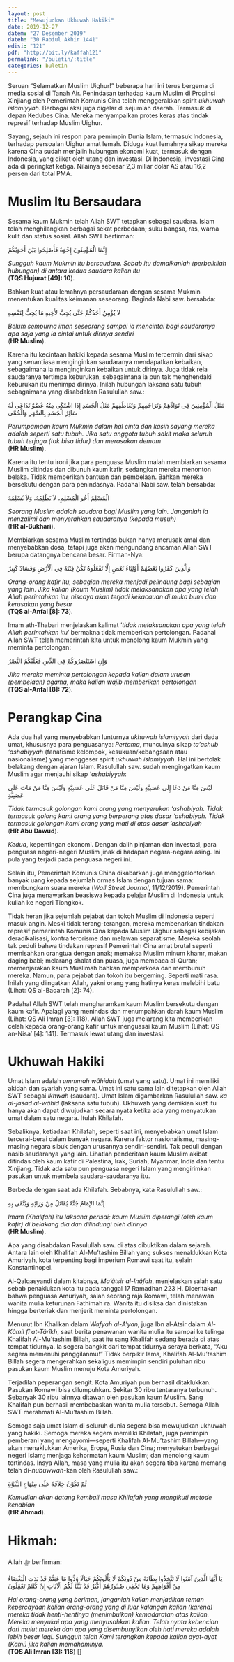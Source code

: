 ```yaml
---
layout: post
title: "Mewujudkan Ukhuwah Hakiki"
date: 2019-12-27
datem: "27 Desember 2019"
dateh: "30 Rabiul Akhir 1441"
edisi: "121"
pdf: "http://bit.ly/kaffah121"
permalink: "/buletin/:title"
categories: buletin
---
```


Seruan “Selamatkan Muslim Uighur!” beberapa hari ini terus bergema di media sosial di Tanah Air. Penindasan terhadap kaum Muslim di Propinsi Xinjiang oleh Pemerintah Komunis Cina telah menggerakkan spirit *ukhuwah islamiyyah*. Berbagai aksi juga digelar di sejumlah daerah. Termasuk di depan Kedubes Cina. Mereka menyampaikan protes keras atas tindak represif terhadap Muslim Uighur.

Sayang, sejauh ini respon para pemimpin Dunia Islam, termasuk Indonesia, terhadap persoalan Uighur amat lemah. Diduga kuat lemahnya sikap mereka karena Cina sudah menjalin hubungan ekonomi kuat, termasuk dengan Indonesia, yang diikat oleh utang dan investasi. Di Indonesia, investasi Cina ada di peringkat ketiga. Nilainya sebesar 2,3 miliar dolar AS atau 16,2 persen dari total PMA.

# Muslim Itu Bersaudara

Sesama kaum Mukmin telah Allah SWT tetapkan sebagai saudara. Islam telah menghilangkan berbagai sekat perbedaan; suku bangsa, ras, warna kulit dan status sosial. Allah SWT berfirman:

<p class="text-right-arabic">
إِنَّمَا الْمُؤْمِنُونَ إِخْوَةٌ فَأَصْلِحُوا بَيْنَ أَخَوَيْكُمْ
</p>

<p class="text-right-arti">
<i>Sungguh kaum Mukmin itu bersaudara. Sebab itu damaikanlah (perbaikilah hubungan) di antara kedua saudara kalian itu</i><br>
(<b>TQS Hujurat [49]: 10</b>).
</p>

Bahkan kuat atau lemahnya persaudaraan dengan sesama Mukmin menentukan kualitas keimanan seseorang. Baginda Nabi saw. bersabda:

<p class="text-right-arabic">
لا يُؤْمِنُ أَحَدُكُمْ حَتَّى يُحِبَّ لأَخِيهِ مَا يُحِبُّ لِنَفْسِهِ
</p>

<p class="text-right-arti">
<i>Belum sempurna iman seseorang sampai ia mencintai bagi saudaranya apa saja yang ia cintai untuk dirinya sendiri</i><br>
(<b>HR Muslim</b>).
</p>

Karena itu kecintaan hakiki kepada sesama Muslim tercermin dari sikap yang senantiasa menginginkan saudaranya mendapatkan kebaikan, sebagaimana ia menginginkan kebaikan untuk dirinya. Juga tidak rela saudaranya tertimpa keburukan, sebagaimana ia pun tak menghendaki keburukan itu menimpa dirinya. Inilah hubungan laksana satu tubuh sebagaimana yang disabdakan Rasulullah saw.:

<p class="text-right-arabic">
مَثَلُ الْمُؤْمِنِينَ فِى تَوَادِّهِمْ وَتَرَاحُمِهِمْ وَتَعَاطُفِهِمْ مَثَلُ الْجَسَدِ إِذَا اشْتَكَى مِنْهُ عُضْوٌ تَدَاعَى لَهُ سَائِرُ الْجَسَدِ بِالسَّهَرِ وَالْحُمَّى
</p>

<p class="text-right-arti">
<i>Perumpamaan kaum Mukmin dalam hal cinta dan kasih sayang mereka adalah seperti satu tubuh. Jika satu anggota tubuh sakit maka seluruh tubuh terjaga (tak bisa tidur) dan merasakan demam</i><br>
(<b>HR Muslim</b>).
</p>

Karena itu tentu ironi jika para penguasa Muslim malah membiarkan sesama Muslim ditindas dan dibunuh kaum kafir, sedangkan mereka menonton belaka. Tidak memberikan bantuan dan pembelaan. Bahkan mereka bersekutu dengan para penindasnya. Padahal Nabi saw. telah bersabda:

<p class="text-right-arabic">
الْمُسْلِمُ أَخُو الْمُسْلِمِ، لاَ يَظْلِمُهُ، وَلاَ يُسْلِمُهُ
</p>

<p class="text-right-arti">
<i>Seorang Muslim adalah saudara bagi Muslim yang lain. Janganlah ia menzalimi dan menyerahkan saudaranya (kepada musuh)</i><br>
(<b>HR al-Bukhari</b>).
</p>

Membiarkan sesama Muslim tertindas bukan hanya merusak amal dan menyebabkan dosa, tetapi juga akan mengundang ancaman Allah SWT berupa datangnya bencana besar. Firman-Nya:

<p class="text-right-arabic">
وَالَّذِينَ كَفَرُوا بَعْضُهُمْ أَوْلِيَاءُ بَعْضٍ إِلَّا تَفْعَلُوهُ تَكُنْ فِتْنَةٌ فِي الْأَرْضِ وَفَسَادٌ كَبِيرٌ
</p>

<p class="text-right-arti">
<i>Orang-orang  kafir itu, sebagian mereka menjadi pelindung bagi sebagian yang lain. Jika kalian (kaum Muslim) tidak melaksanakan apa yang telah Allah perintahkan itu, niscaya akan terjadi kekacauan di muka bumi dan kerusakan yang besar</i><br>
(<b>TQS al-Anfal [8]: 73</b>).
</p>

Imam ath-Thabari menjelaskan kalimat ‘*tidak melaksanakan apa yang telah Allah perintahkan itu*’ bermakna tidak memberikan pertolongan. Padahal Allah SWT telah memerintah kita untuk menolong kaum Mukmin yang meminta pertolongan:

<p class="text-right-arabic">
وَإِنِ اسْتَنْصَرُوكُمْ فِي الدِّينِ فَعَلَيْكُمُ النَّصْرُ
</p>

<p class="text-right-arti">
<i>Jika mereka meminta pertolongan kepada kalian dalam urusan (pembelaan) agama, maka kalian wajib memberikan pertolongan</i><br>
(<b>TQS al-Anfal [8]: 72</b>).
</p>

# Perangkap Cina

Ada dua hal yang menyebabkan lunturnya *ukhuwah islamiyyah* dari dada umat, khususnya para penguasanya: *Pertama*, munculnya sikap *ta’ashub ‘ashabiyyah* (fanatisme kelompok, kesukuan/kebangsaan atau nasionalisme) yang menggeser spirit *ukhuwah islamiyyah*. Hal ini bertolak belakang dengan ajaran Islam. Rasulullah saw. sudah mengingatkan kaum Muslim agar menjauhi sikap ‘*ashabiyyah*:

<p class="text-right-arabic">
لَيْسَ مِنَّا مَنْ دَعَا إِلَى عَصَبِيَّةٍ وَلَيْسَ مِنَّا مَنْ قَاتَلَ عَلَى عَصَبِيَّةٍ وَلَيْسَ مِنَّا مَنْ مَاتَ عَلَى عَصَبِيَّةٍ
</p>

<p class="text-right-arti">
<i>Tidak termasuk golongan kami orang yang menyerukan ‘ashabiyah. Tidak termasuk golong kami orang yang berperang atas dasar ‘ashabiyah. Tidak termasuk golongan kami orang yang mati di atas dasar ‘ashabiyah</i><br>
(<b>HR Abu Dawud</b>).
</p>

*Kedua*, kepentingan ekonomi. Dengan dalih pinjaman dan investasi, para penguasa negeri-negeri Muslim jinak di hadapan negara-negara asing. Ini pula yang terjadi pada penguasa negeri ini.

Selain itu, Pemerintah Komunis China dikabarkan juga menggelontorkan banyak uang kepada sejumlah ormas Islam dengan tujuan sama: membungkam suara mereka (*Wall Street Journal*, 11/12/2019). Pemerintah Cina juga menawarkan beasiswa kepada pelajar Muslim di Indonesia untuk kuliah ke negeri Tiongkok.

Tidak heran jika sejumlah pejabat dan tokoh Muslim di Indonesia seperti masuk angin. Meski tidak terang-terangan, mereka membenarkan tindakan represif pemerintah Komunis Cina kepada Muslim Uighur sebagai kebijakan deradikalisasi, kontra terorisme dan melawan separatisme. Mereka seolah tak peduli bahwa tindakan represif Pemerintah Cina amat brutal seperti memisahkan orangtua dengan anak; memaksa Muslim minum khamr, makan daging babi; melarang shalat dan puasa, juga membaca al-Quran; memenjarakan kaum Muslimah bahkan memperkosa dan membunuh mereka. Namun, para pejabat dan tokoh itu bergeming. Seperti mati rasa. Inilah yang diingatkan Allah, yakni orang yang hatinya keras melebihi batu (Lihat: QS al-Baqarah [2]: 74).

Padahal Allah SWT telah mengharamkan kaum Muslim bersekutu dengan kaum kafir. Apalagi yang menindas dan menumpahkan darah kaum Muslim (Lihat: QS Ali Imran [3]: 118). Allah SWT juga melarang kita memberikan celah kepada orang-orang kafir untuk menguasai kaum Muslim (Lihat: QS an-Nisa’ [4]: 141). Termasuk lewat utang dan investasi.

# Ukhuwah Hakiki

Umat Islam adalah *ummmah wâhidah* (umat yang satu). Umat ini memiliki akidah dan syariah yang sama. Umat ini satu sama lain ditetapkan oleh Allah SWT sebagai *ikhwah* (saudara). Umat Islam digambarkan Rasulullah saw. *ka al-jasad al-wâhid* (laksana satu tubuh). Ukhuwah yang demikian kuat itu hanya akan dapat diwujudkan secara nyata ketika ada yang menyatukan umat dalam satu negara. Itulah Khilafah.

Sebaliknya, ketiadaan Khilafah, seperti saat ini,  menyebabkan umat Islam tercerai-berai dalam banyak negara. Karena faktor nasionalisme, masing-masing negara sibuk dengan urusannya sendiri-sendiri. Tak peduli dengan nasib saudaranya yang lain. Lihatlah penderitaan kaum Muslim akibat ditindas oleh kaum kafir di Palestina, Irak, Suriah, Myanmar, India dan tentu Xinjiang. Tidak ada satu pun penguasa negeri Islam yang mengirimkan pasukan untuk membela saudara-saudaranya itu.

Berbeda dengan saat ada Khilafah. Sebabnya, kata Rasulullah saw.:

<p class="text-right-arabic">
إِنَّمَا الإِمَامُ جُنَّةٌ يُقَاتَلُ مِنْ وَرَائِهِ وَيُتَّقَى بِهِ
</p>

<p class="text-right-arti">
<i>Imam (Khalifah) itu laksana perisai; kaum Muslim diperangi (oleh kaum kafir) di belakang dia dan dilindungi oleh dirinya</i><br>
(<b>HR Muslim</b>).
</p>

Apa yang disabdakan Rasulullah saw. di atas dibuktikan dalam sejarah. Antara lain oleh Khalifah Al-Mu’tashim Billah yang sukses menaklukkan Kota Amuriyah, kota terpenting bagi imperium Romawi saat itu, selain Konstantinopel.

Al-Qalqasyandi dalam kitabnya, *Ma’âtsir al-Inâfah*, menjelaskan salah satu sebab penaklukan kota itu pada tanggal 17 Ramadhan 223 H. Diceritakan bahwa penguasa Amuriyah, salah seorang raja Romawi, telah menawan wanita mulia keturunan Fathimah ra. Wanita itu disiksa dan dinistakan hingga berteriak dan menjerit meminta pertolongan.

Menurut Ibn Khalikan dalam *Wafyah al-A’yan*, juga Ibn al-Atsir dalam *Al-Kâmil fî at-Târîkh*, saat berita penawanan wanita mulia itu sampai ke telinga Khalifah Al-Mu’tashim Billah, saat itu sang Khalifah sedang berada di atas tempat tidurnya. Ia segera bangkit dari tempat tidurnya seraya berkata, “Aku segera memenuhi panggilanmu!” Tidak berpikir lama, Khalifah Al-Mu’tashim Billah segera mengerahkan sekaligus memimpin sendiri puluhan ribu pasukan kaum Muslim menuju Kota Amuriyah.

Terjadilah peperangan sengit. Kota Amuriyah pun berhasil ditaklukkan. Pasukan Romawi bisa dilumpuhkan. Sekitar 30 ribu tentaranya terbunuh. Sebanyak 30 ribu lainnya ditawan oleh pasukan kaum Muslim. Sang Khalifah pun berhasil membebaskan wanita mulia tersebut. Semoga Allah SWT merahmati Al-Mu’tashim Billah.

Semoga saja umat Islam di seluruh dunia segera bisa mewujudkan ukhuwah yang hakiki. Semoga mereka segera memiliki Khilafah, juga pemimpin pemberani yang mengayomi—seperti Khalifah Al-Mu’tashim Billah—yang akan menaklukkan Amerika, Eropa, Rusia dan Cina; menyatukan berbagai negeri Islam; menjaga kehormatan kaum Muslim; dan menolong kaum tertindas. Insya Allah, masa yang mulia itu akan segera tiba karena memang telah di-*nubuwwah*-kan oleh Rasulullah saw.:

<p class="text-right-arabic">
ثُمّ تَكُوْنُ خِلاَفَةً عَلَى مِنْهَاجِ النُّبُوَّةِ
</p>

<p class="text-right-arti">
<i>Kemudian akan datang kembali masa Khilafah yang mengikuti metode kenabian</i><br>
(<b>HR Ahmad</b>).
</p>

<!-- HIKMAH -->
<div class="card mt-5">
  <div class="card-header">
  <h1>Hikmah:</h1>
  </div>

  <div class="card-body">
  <p class="text-center">
  Allah ﷻ  berfirman:
  </p>

  <p class="text-center-arabic">
  يَا أَيُّهَا الَّذِينَ آمَنُوا لَا تَتَّخِذُوا بِطَانَةً مِنْ دُونِكُمْ لَا يَأْلُونَكُمْ خَبَالًا وَدُّوا مَا عَنِتُّمْ قَدْ بَدَتِ الْبَغْضَاءُ مِنْ أَفْوَاهِهِمْ وَمَا تُخْفِي صُدُورُهُمْ أَكْبَرُ قَدْ بَيَّنَّا لَكُمُ الْآيَاتِ إِنْ كُنْتُمْ تَعْقِلُونَ
  </p>

  <p class="text-center">
  <i>
  Hai orang-orang yang beriman, janganlah kalian menjadikan teman kepercayaan kalian orang-orang yang di luar kalangan kalian (karena) mereka tidak henti-hentinya (menimbulkan) kemadaratan atas kalian. Mereka menyukai apa yang menyusahkan kalian. Telah nyata kebencian dari mulut mereka dan apa yang disembunyikan oleh hati mereka adalah lebih besar lagi. Sungguh telah Kami terangkan kepada kalian ayat-ayat (Kami) jika kalian memahaminya.
  </i><br>
  (<b>TQS Ali Imran [3]: 118</b>) []
  </p>
  </div>
</div>
<!-- END HIKMAH -->
